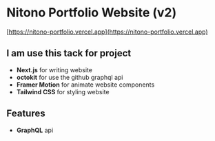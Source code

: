 # Nitono Portfolio Website (v2)

[https://nitono-portfolio.vercel.app](https://nitono-portfolio.vercel.app)

## I am use this tack for project

- **Next.js** for writing website
- **octokit** for use the github graphql api
- **Framer Motion** for animate website components
- **Tailwind CSS** for styling website

## Features

- **GraphQL** api
